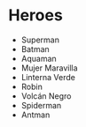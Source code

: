 # Heroes

* Superman
* Batman
* Aquaman
* Mujer Maravilla
* Linterna Verde
* Robin
* Volcán Negro
* Spiderman
* Antman
